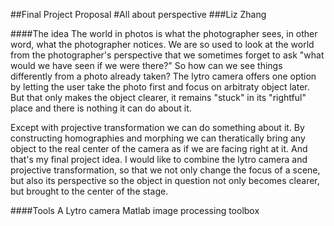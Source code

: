 ##Final Project Proposal
#All about perspective
###Liz Zhang

####The idea
The world in photos is what the photographer sees, in other word, what the photographer notices. We are so used to look at the world from the photographer's perspective that we sometimes forget to ask "what would we have seen if we were there?" So how can we see things differently from a photo already taken? The lytro camera offers one option by letting the user take the photo first and focus on arbitraty object later. But that only makes the object clearer, it remains "stuck" in its "rightful" place and there is nothing it can do about it.

Except with projective transformation we can do something about it. By constructing homographies and morphing we can theratically bring any object to the real center of the camera as if we are facing right at it. And that's my final project idea. I would like to combine the lytro camera and projective transformation, so that we not only change the focus of a scene, but also its perspective so the object in question not only becomes clearer, but brought to the center of the stage.

####Tools
A Lytro camera
Matlab image processing toolbox
